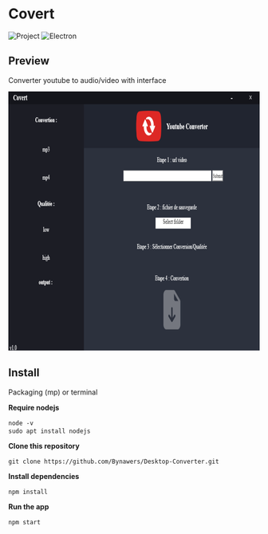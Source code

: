 # Covert

![Project](https://img.shields.io/badge/Personnal-Project-2F77DF?labelColor=679EEE&style=for-the-badge)
![Electron](https://img.shields.io/badge/Electron-47848F?style=for-the-badge&logo=electron&logoColor=ffffff)

## Preview

Converter youtube to audio/video with interface

<img src="./img/preview.png" width="1000" height="520">

## Install

Packaging (mp) or terminal

**Require nodejs**

    node -v
    sudo apt install nodejs

**Clone this repository**

    git clone https://github.com/Bynawers/Desktop-Converter.git

**Install dependencies**

    npm install

**Run the app**

    npm start
